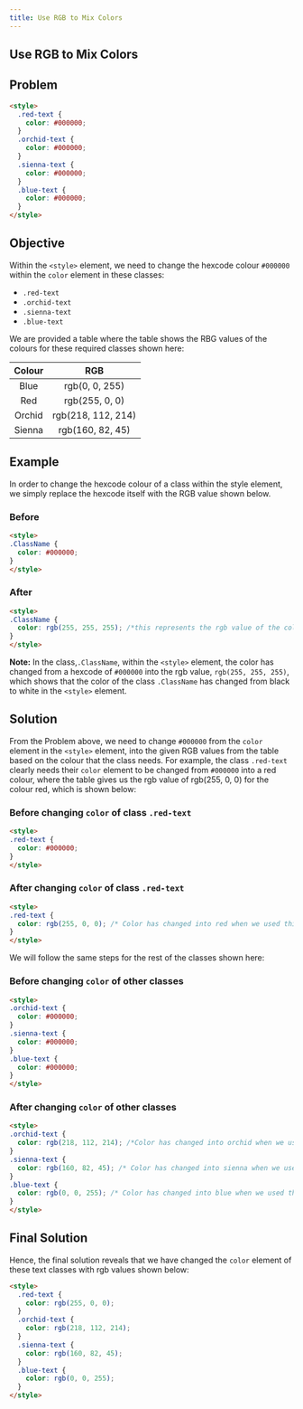 ```yaml
---
title: Use RGB to Mix Colors
---
```

## Use RGB to Mix Colors

## Problem
```html
<style>
  .red-text {
    color: #000000;
  }
  .orchid-text {
    color: #000000;
  }
  .sienna-text {
    color: #000000;
  }
  .blue-text {
    color: #000000;
  }
</style>
```

## Objective
Within the `<style>` element, we need to change the hexcode colour  `#000000` within the `color` element in these classes:
* `.red-text`
* `.orchid-text`
* `.sienna-text`
* `.blue-text`

We are provided a table where the table shows the RBG values of the colours for these required classes shown here:

| Colour | RGB |
|:--------:|:-----:|
|Blue|rgb(0, 0, 255)
|Red|rgb(255, 0, 0)
|Orchid|rgb(218, 112, 214)
|Sienna|rgb(160, 82, 45)

## Example
In order to change the hexcode colour of a class within the style element, we simply replace the hexcode itself with the RGB value shown below.  

### Before
```html
<style>
.ClassName {
  color: #000000;
}
</style>
```

### After

```html
<style>
.ClassName {
  color: rgb(255, 255, 255); /*this represents the rgb value of the colour, white*/
}
</style>
```

**Note:** In the class,`.ClassName`, within the `<style>` element, the color has changed from a hexcode of `#000000` into the rgb value, `rgb(255, 255, 255)`, which shows that the color of the class `.ClassName` has changed from black to white in the `<style>` element.

## Solution
From the Problem above, we need to change `#000000` from the `color` element in the `<style>` element, into the given RGB values from the table based on the colour that the class needs. For example, the class `.red-text` clearly needs their `color` element to be changed from `#000000` into a red colour, where the table gives us the rgb value of rgb(255, 0, 0) for the colour red, which is shown below:

### Before changing `color` of class `.red-text`
```html
<style>
.red-text {
  color: #000000;
}
</style>
```

### After changing `color` of class `.red-text`
```html
<style>
.red-text {
  color: rgb(255, 0, 0); /* Color has changed into red when we used this rgb value given from the table*/
}
</style>
```

We will follow the same steps for the rest of the classes shown here:

### Before changing `color` of other classes
```html
<style>
.orchid-text {
  color: #000000; 
}
.sienna-text {
  color: #000000; 
} 
.blue-text {
  color: #000000; 
}  
</style>
```

### After changing `color` of other classes
```html
<style>
.orchid-text {
  color: rgb(218, 112, 214); /*Color has changed into orchid when we used this rgb value given from the table*/
}
.sienna-text {
  color: rgb(160, 82, 45); /* Color has changed into sienna when we used this rgb value given from the table*/
}
.blue-text {
  color: rgb(0, 0, 255); /* Color has changed into blue when we used this rgb value given from the table*/
}
</style>
```

## Final Solution
Hence, the final solution reveals that we have changed the `color` element of these text classes with rgb values shown below:
```html
<style>
  .red-text {
    color: rgb(255, 0, 0);
  }
  .orchid-text {
    color: rgb(218, 112, 214);
  }
  .sienna-text {
    color: rgb(160, 82, 45);
  }
  .blue-text {
    color: rgb(0, 0, 255);
  }
</style>
```
